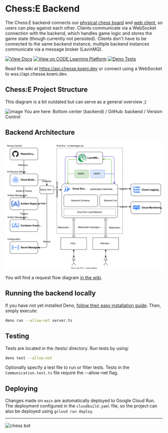 # Chess:E Backend
The Chess:E backend connects our [physical chess board](https://github.com/PawnHubChess/client-board) and [web client](https://github.com/PawnHubChess/client-web), so users can play against each other.
Clients communicate via a WebSocket connection with the backend, which handles game logic and stores the game state (though currently not persisted). Clients don't have to be connected to the same backend instance, multiple backend instances communicate via a message broker (LavinMQ).

[![View Docs](https://img.shields.io/badge/View-Docs-c175ff)](https://api.chesse.koeni.dev)
[![View on CODE Learning Platform](https://img.shields.io/badge/View_on-CODE_Learning_Platform-1e2022)](https://app.code.berlin/projects/cl7ah7xam785660wl8xssnw4ja)
[![Deno Tests](https://github.com/PawnHubChess/backend/actions/workflows/deno.yml/badge.svg)](https://github.com/PawnHubChess/backend/actions/workflows/deno.yml)

Read the wiki at <https://api.chesse.koeni.dev> or
connect using a WebSocket to wss://api.chesse.koeni.dev.

## Chess:E Project Structure

This diagram is a bit outdated but can serve as a general overview ;)

![image](https://user-images.githubusercontent.com/32238636/202461111-94ce45ba-ff0e-4da6-9200-8476bb357f72.png)
You are here: Bottom center (backend) / GitHub: backend / Version Control

## Backend Architecture

![architecture diagram](_docs_assets/architecture.drawio.svg)

You will find a request flow diagram [in the wiki](https://github.com/PawnHubChess/backend/wiki).

## Running the backend locally

If you have not yet installed Deno, [follow their easy installation guide](https://github.com/denoland/deno/blob/main/README.md).
Then, simply execute:

```bash
deno run --allow-net server.ts
```

## Testing

Tests are located in the /tests/ directory. Run tests by using:

```bash
deno test --allow-net
```

Optionally specify a test file to run or filter tests. Tests in the `Communication.test.ts` file require the --allow-net flag.

## Deploying

Changes made on `main` are automatically deployed to Google Cloud Run. 
The deployment configured in the `cloudbuild.yaml` file, so the project can also be deployed using `gcloud run deploy`.

---

![chess bot](https://github.com/PawnHubChess/backend/assets/32238636/e9307f03-cf54-4dc7-a454-ba7c27262bcd)